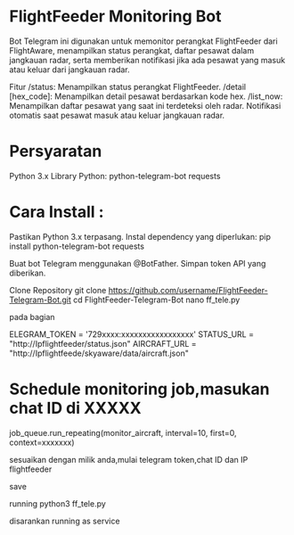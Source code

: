 # FlightFeeder Monitoring Bot

Bot Telegram ini digunakan untuk memonitor perangkat FlightFeeder dari FlightAware, menampilkan status perangkat, daftar pesawat dalam jangkauan radar, serta memberikan notifikasi jika ada pesawat yang masuk atau keluar dari jangkauan radar.

Fitur
/status: Menampilkan status perangkat FlightFeeder.
/detail [hex_code]: Menampilkan detail pesawat berdasarkan kode hex.
/list_now: Menampilkan daftar pesawat yang saat ini terdeteksi oleh radar.
Notifikasi otomatis saat pesawat masuk atau keluar jangkauan radar.

# Persyaratan
Python 3.x
Library Python:
python-telegram-bot
requests

# Cara Install :

Pastikan Python 3.x terpasang.
Instal dependency yang diperlukan:
pip install python-telegram-bot requests

Buat bot Telegram menggunakan @BotFather.
Simpan token API yang diberikan.

Clone Repository
git clone https://github.com/username/FlightFeeder-Telegram-Bot.git
cd FlightFeeder-Telegram-Bot
nano ff_tele.py

pada bagian

ELEGRAM_TOKEN = '729xxxx:xxxxxxxxxxxxxxxxx'
STATUS_URL = "http://Ipflightfeeder/status.json"
AIRCRAFT_URL = "http://Ipflightfeede/skyaware/data/aircraft.json"

# Schedule monitoring job,masukan chat ID di XXXXX
job_queue.run_repeating(monitor_aircraft, interval=10, first=0, context=xxxxxxx)

sesuaikan dengan milik anda,mulai telegram token,chat ID dan IP flightfeeder

save

running python3 ff_tele.py

disarankan running as service
